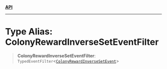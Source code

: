 [**API**](../../../README.md)

***

# Type Alias: ColonyRewardInverseSetEventFilter

> **ColonyRewardInverseSetEventFilter**: `TypedEventFilter`\<[`ColonyRewardInverseSetEvent`](ColonyRewardInverseSetEvent.md)\>

